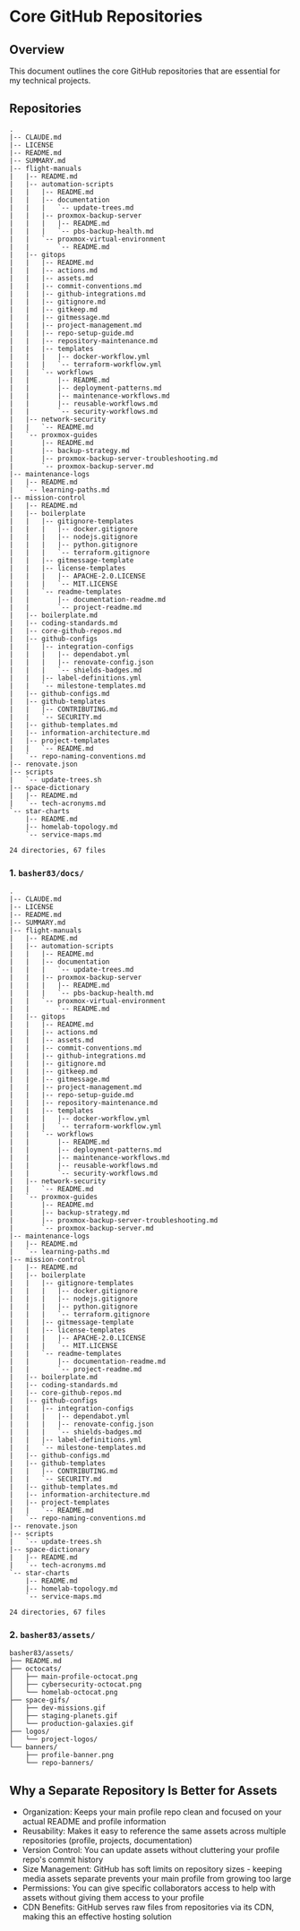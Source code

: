 # Core GitHub Repositories

## Overview

This document outlines the core GitHub repositories that are essential for my technical projects.

## Repositories

<!-- DOCS-TREE-START -->
```plaintext
.
|-- CLAUDE.md
|-- LICENSE
|-- README.md
|-- SUMMARY.md
|-- flight-manuals
|   |-- README.md
|   |-- automation-scripts
|   |   |-- README.md
|   |   |-- documentation
|   |   |   `-- update-trees.md
|   |   |-- proxmox-backup-server
|   |   |   |-- README.md
|   |   |   `-- pbs-backup-health.md
|   |   `-- proxmox-virtual-environment
|   |       `-- README.md
|   |-- gitops
|   |   |-- README.md
|   |   |-- actions.md
|   |   |-- assets.md
|   |   |-- commit-conventions.md
|   |   |-- github-integrations.md
|   |   |-- gitignore.md
|   |   |-- gitkeep.md
|   |   |-- gitmessage.md
|   |   |-- project-management.md
|   |   |-- repo-setup-guide.md
|   |   |-- repository-maintenance.md
|   |   |-- templates
|   |   |   |-- docker-workflow.yml
|   |   |   `-- terraform-workflow.yml
|   |   `-- workflows
|   |       |-- README.md
|   |       |-- deployment-patterns.md
|   |       |-- maintenance-workflows.md
|   |       |-- reusable-workflows.md
|   |       `-- security-workflows.md
|   |-- network-security
|   |   `-- README.md
|   `-- proxmox-guides
|       |-- README.md
|       |-- backup-strategy.md
|       |-- proxmox-backup-server-troubleshooting.md
|       `-- proxmox-backup-server.md
|-- maintenance-logs
|   |-- README.md
|   `-- learning-paths.md
|-- mission-control
|   |-- README.md
|   |-- boilerplate
|   |   |-- gitignore-templates
|   |   |   |-- docker.gitignore
|   |   |   |-- nodejs.gitignore
|   |   |   |-- python.gitignore
|   |   |   `-- terraform.gitignore
|   |   |-- gitmessage-template
|   |   |-- license-templates
|   |   |   |-- APACHE-2.0.LICENSE
|   |   |   `-- MIT.LICENSE
|   |   `-- readme-templates
|   |       |-- documentation-readme.md
|   |       `-- project-readme.md
|   |-- boilerplate.md
|   |-- coding-standards.md
|   |-- core-github-repos.md
|   |-- github-configs
|   |   |-- integration-configs
|   |   |   |-- dependabot.yml
|   |   |   |-- renovate-config.json
|   |   |   `-- shields-badges.md
|   |   |-- label-definitions.yml
|   |   `-- milestone-templates.md
|   |-- github-configs.md
|   |-- github-templates
|   |   |-- CONTRIBUTING.md
|   |   `-- SECURITY.md
|   |-- github-templates.md
|   |-- information-architecture.md
|   |-- project-templates
|   |   `-- README.md
|   `-- repo-naming-conventions.md
|-- renovate.json
|-- scripts
|   `-- update-trees.sh
|-- space-dictionary
|   |-- README.md
|   `-- tech-acronyms.md
`-- star-charts
    |-- README.md
    |-- homelab-topology.md
    `-- service-maps.md

24 directories, 67 files
```
<!-- DOCS-TREE-END -->

### 1. `basher83/docs/`

<!-- DOCS-TREE-START -->
```plaintext
.
|-- CLAUDE.md
|-- LICENSE
|-- README.md
|-- SUMMARY.md
|-- flight-manuals
|   |-- README.md
|   |-- automation-scripts
|   |   |-- README.md
|   |   |-- documentation
|   |   |   `-- update-trees.md
|   |   |-- proxmox-backup-server
|   |   |   |-- README.md
|   |   |   `-- pbs-backup-health.md
|   |   `-- proxmox-virtual-environment
|   |       `-- README.md
|   |-- gitops
|   |   |-- README.md
|   |   |-- actions.md
|   |   |-- assets.md
|   |   |-- commit-conventions.md
|   |   |-- github-integrations.md
|   |   |-- gitignore.md
|   |   |-- gitkeep.md
|   |   |-- gitmessage.md
|   |   |-- project-management.md
|   |   |-- repo-setup-guide.md
|   |   |-- repository-maintenance.md
|   |   |-- templates
|   |   |   |-- docker-workflow.yml
|   |   |   `-- terraform-workflow.yml
|   |   `-- workflows
|   |       |-- README.md
|   |       |-- deployment-patterns.md
|   |       |-- maintenance-workflows.md
|   |       |-- reusable-workflows.md
|   |       `-- security-workflows.md
|   |-- network-security
|   |   `-- README.md
|   `-- proxmox-guides
|       |-- README.md
|       |-- backup-strategy.md
|       |-- proxmox-backup-server-troubleshooting.md
|       `-- proxmox-backup-server.md
|-- maintenance-logs
|   |-- README.md
|   `-- learning-paths.md
|-- mission-control
|   |-- README.md
|   |-- boilerplate
|   |   |-- gitignore-templates
|   |   |   |-- docker.gitignore
|   |   |   |-- nodejs.gitignore
|   |   |   |-- python.gitignore
|   |   |   `-- terraform.gitignore
|   |   |-- gitmessage-template
|   |   |-- license-templates
|   |   |   |-- APACHE-2.0.LICENSE
|   |   |   `-- MIT.LICENSE
|   |   `-- readme-templates
|   |       |-- documentation-readme.md
|   |       `-- project-readme.md
|   |-- boilerplate.md
|   |-- coding-standards.md
|   |-- core-github-repos.md
|   |-- github-configs
|   |   |-- integration-configs
|   |   |   |-- dependabot.yml
|   |   |   |-- renovate-config.json
|   |   |   `-- shields-badges.md
|   |   |-- label-definitions.yml
|   |   `-- milestone-templates.md
|   |-- github-configs.md
|   |-- github-templates
|   |   |-- CONTRIBUTING.md
|   |   `-- SECURITY.md
|   |-- github-templates.md
|   |-- information-architecture.md
|   |-- project-templates
|   |   `-- README.md
|   `-- repo-naming-conventions.md
|-- renovate.json
|-- scripts
|   `-- update-trees.sh
|-- space-dictionary
|   |-- README.md
|   `-- tech-acronyms.md
`-- star-charts
    |-- README.md
    |-- homelab-topology.md
    `-- service-maps.md

24 directories, 67 files
```
<!-- DOCS-TREE-END -->

### 2. `basher83/assets/`

```plaintext
basher83/assets/
├── README.md
├── octocats/
│   ├── main-profile-octocat.png
│   ├── cybersecurity-octocat.png
│   └── homelab-octocat.png
├── space-gifs/
│   ├── dev-missions.gif
│   ├── staging-planets.gif
│   └── production-galaxies.gif
├── logos/
│   └── project-logos/
└── banners/
    ├── profile-banner.png
    └── repo-banners/
```

## Why a Separate Repository Is Better for Assets

- Organization: Keeps your main profile repo clean and focused on your actual README and profile information
- Reusability: Makes it easy to reference the same assets across multiple repositories (profile, projects, documentation)
- Version Control: You can update assets without cluttering your profile repo's commit history
- Size Management: GitHub has soft limits on repository sizes - keeping media assets separate prevents your main profile from growing too large
- Permissions: You can give specific collaborators access to help with assets without giving them access to your profile
- CDN Benefits: GitHub serves raw files from repositories via its CDN, making this an effective hosting solution
